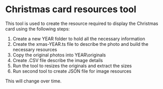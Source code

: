 # Christmas card resources tool

This tool is used to create the resource required to display the Christmas card using the following steps:

1. Create a new YEAR folder to hold all the necessary information
2. Create the xmas-YEAR.ts file to describe the photo and build the necessary resources
3. Copy the original photos into YEAR\originals
4. Create .CSV file describe the image details
5. Run the tool to resizes the originals and extract the sizes
6. Run second tool to create JSON file for image resources

This will change over time.
